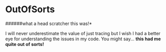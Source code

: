 # OutOfSorts

######what a head scratcher this was!*

I will never underestimate the value of just tracing but I wish I had a better eye for understanding the issues in my code. You might say... **this had me quite out of sorts!**
